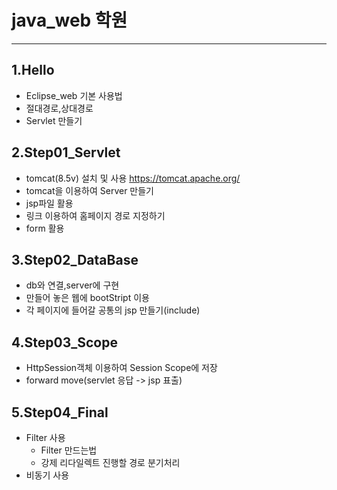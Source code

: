 # java_web 학원
---
## 1.Hello
  - Eclipse_web 기본 사용법
  - 절대경로,상대경로 
  - Servlet 만들기

## 2.Step01_Servlet
  - tomcat(8.5v) 설치 및 사용 https://tomcat.apache.org/
  - tomcat을 이용하여 Server 만들기
  - jsp파일 활용
  - 링크 이용하여 홈페이지 경로 지정하기
  - form 활용

## 3.Step02_DataBase
  - db와 연결,server에 구현
  - 만들어 놓은 웹에 bootStript 이용
  - 각 페이지에 들어갈 공통의 jsp 만들기(include)
  
## 4.Step03_Scope
  - HttpSession객체 이용하여 Session Scope에 저장
  - forward move(servlet 응답 -> jsp 표출)
## 5.Step04_Final
  - Filter 사용
    - Filter 만드는법
    - 강제 리다일렉트 진행할 경로 분기처리
  - 비동기 사용
